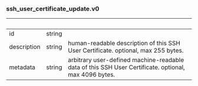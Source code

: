 
### ssh_user_certificate_update.v0

| &nbsp; | &nbsp; | &nbsp; |
|---|---|---|
| id | string |  |
| description | string | human-readable description of this SSH User Certificate. optional, max 255 bytes. |
| metadata | string | arbitrary user-defined machine-readable data of this SSH User Certificate. optional, max 4096 bytes. |